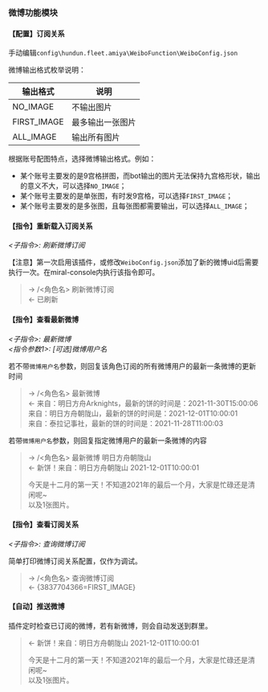 ### 微博功能模块

#### 【配置】订阅关系

手动编辑`config\hundun.fleet.amiya\WeiboFunction\WeiboConfig.json`

微博输出格式枚举说明：

|输出格式|说明|
|----|----|
|NO_IMAGE|不输出图片|
|FIRST_IMAGE|最多输出一张图片|
|ALL_IMAGE|输出所有图片|

根据账号配图特点，选择微博输出格式。例如：
- 某个账号主要发的是9宫格拼图，而bot输出的图片无法保持九宫格形状，输出的意义不大，可以选择`NO_IMAGE`；
- 某个账号主要发的是单张图，有时发9宫格，可以选择`FIRST_IMAGE`；
- 某个账号主要发的是多张图，且每张图都需要输出，可以选择`ALL_IMAGE`；

#### 【指令】重新载入订阅关系

*<子指令>: 刷新微博订阅*  

【注意】第一次启用该插件，或修改`WeiboConfig.json`添加了新的微博uid后需要执行一次。在miral-console内执行该指令即可。

>  -> /<角色名> 刷新微博订阅  
> <- 已刷新

#### 【指令】查看最新微博

*<子指令>: 最新微博*  
*<指令参数1>: [可选]微博用户名*

若不带`微博用户名`参数，则回复该角色订阅的所有微博用户的最新一条微博的更新时间

>  -> /<角色名> 最新微博  
> <- 来自：明日方舟Arknights，最新的饼的时间是：2021-11-30T15:00:06  
>    来自：明日方舟朝陇山，最新的饼的时间是：2021-12-01T10:00:01  
>    来自：泰拉记事社，最新的饼的时间是：2021-11-28T11:00:03  

若带`微博用户名`参数，则回复指定微博用户的最新一条微博的内容

>  -> /<角色名> 最新微博 明日方舟朝陇山  
> <- 新饼！来自：明日方舟朝陇山 2021-12-01T10:00:01  
>    
>   
> 今天是十二月的第一天！不知道2021年的最后一个月，大家是忙碌还是清闲呢~   
> 以及1张图片。   

#### 【指令】查看订阅关系

*<子指令>: 查询微博订阅*  

简单打印微博订阅关系配置，仅作为调试。

>  -> /<角色名> 查询微博订阅  
> <- {3837704366=FIRST_IMAGE}

#### 【自动】推送微博

插件定时检查已订阅的微博，若有新微博，则会自动发送到群里。

> <- 新饼！来自：明日方舟朝陇山 2021-12-01T10:00:01  
>   
>   
> 今天是十二月的第一天！不知道2021年的最后一个月，大家是忙碌还是清闲呢~   
> 以及1张图片。  